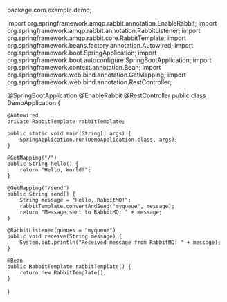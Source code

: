 package com.example.demo;

import org.springframework.amqp.rabbit.annotation.EnableRabbit;
import org.springframework.amqp.rabbit.annotation.RabbitListener;
import org.springframework.amqp.rabbit.core.RabbitTemplate;
import org.springframework.beans.factory.annotation.Autowired;
import org.springframework.boot.SpringApplication;
import org.springframework.boot.autoconfigure.SpringBootApplication;
import org.springframework.context.annotation.Bean;
import org.springframework.web.bind.annotation.GetMapping;
import org.springframework.web.bind.annotation.RestController;

@SpringBootApplication
@EnableRabbit
@RestController
public class DemoApplication {

    @Autowired
    private RabbitTemplate rabbitTemplate;

    public static void main(String[] args) {
        SpringApplication.run(DemoApplication.class, args);
    }

    @GetMapping("/")
    public String hello() {
        return "Hello, World!";
    }

    @GetMapping("/send")
    public String send() {
        String message = "Hello, RabbitMQ!";
        rabbitTemplate.convertAndSend("myqueue", message);
        return "Message sent to RabbitMQ: " + message;
    }

    @RabbitListener(queues = "myqueue")
    public void receive(String message) {
        System.out.println("Received message from RabbitMQ: " + message);
    }

    @Bean
    public RabbitTemplate rabbitTemplate() {
        return new RabbitTemplate();
    }

}
